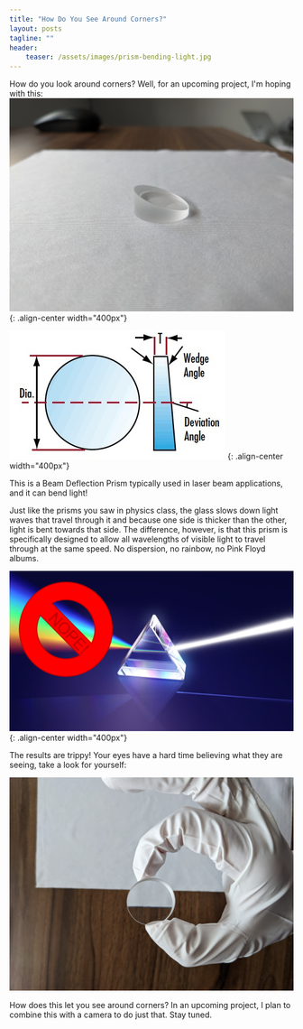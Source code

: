 ```yaml
---
title: "How Do You See Around Corners?"
layout: posts
tagline: ""
header:
    teaser: /assets/images/prism-bending-light.jpg
---
```

How do you look around corners? Well, for an upcoming project, I'm hoping with this:
![angled-prism](../assets/images/angled-prism.jpg)
{: .align-center width="400px"}

![](/assets/images/Edmund%20Optics%20Beam%20Bending%20Diagram.jpg)
{: .align-center width="400px"}

This is a Beam Deflection Prism typically used in laser beam applications, and it can bend light!

Just like the prisms you saw in physics class, the glass slows down light waves that travel through it and because one side is thicker than the other, light is bent towards that side. The difference, however, is that this prism is specifically designed to allow all wavelengths of visible light to travel through at the same speed. No dispersion, no rainbow, no Pink Floyd albums.

![](/assets/images/No%20Dispersion%20in%20this%20prism!.png){: .align-center width="400px"}

The results are trippy! Your eyes have a hard time believing what they are seeing, take a look for yourself:

![](/assets/images/prism-bending-light.jpg)

How does this let you see around corners? In an upcoming project, I plan to combine this with a camera to do just that. Stay tuned.